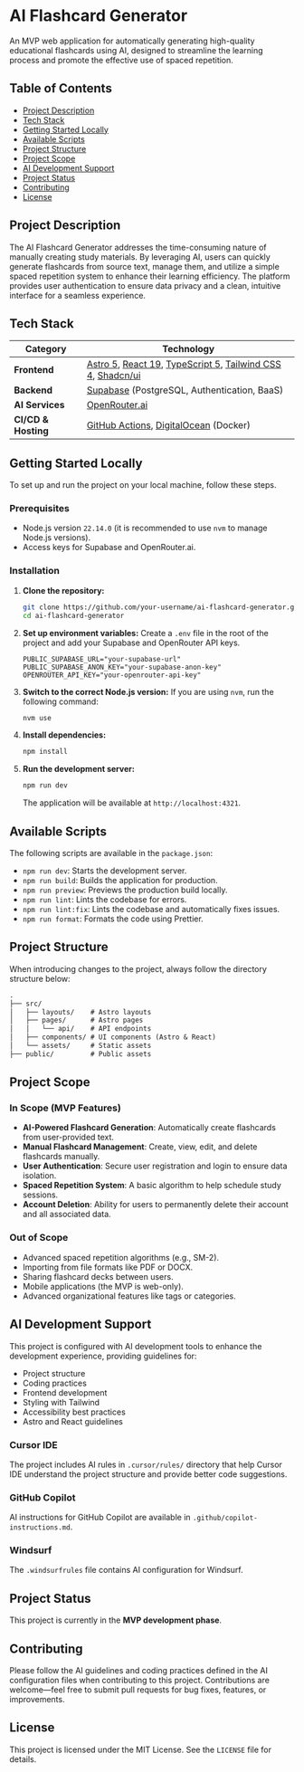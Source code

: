 # AI Flashcard Generator

An MVP web application for automatically generating high-quality educational flashcards using AI, designed to streamline the learning process and promote the effective use of spaced repetition.

## Table of Contents

- [Project Description](#project-description)
- [Tech Stack](#tech-stack)
- [Getting Started Locally](#getting-started-locally)
- [Available Scripts](#available-scripts)
- [Project Structure](#project-structure)
- [Project Scope](#project-scope)
- [AI Development Support](#ai-development-support)
- [Project Status](#project-status)
- [Contributing](#contributing)
- [License](#license)

## Project Description

The AI Flashcard Generator addresses the time-consuming nature of manually creating study materials. By leveraging AI, users can quickly generate flashcards from source text, manage them, and utilize a simple spaced repetition system to enhance their learning efficiency. The platform provides user authentication to ensure data privacy and a clean, intuitive interface for a seamless experience.

## Tech Stack

| Category          | Technology                                                                                                  |
| ----------------- | ----------------------------------------------------------------------------------------------------------- |
| **Frontend**      | [Astro 5](https://astro.build/), [React 19](https://react.dev/), [TypeScript 5](https://www.typescriptlang.org/), [Tailwind CSS 4](https://tailwindcss.com/), [Shadcn/ui](https://ui.shadcn.com/) |
| **Backend**       | [Supabase](https://supabase.io/) (PostgreSQL, Authentication, BaaS)                                         |
| **AI Services**   | [OpenRouter.ai](https://openrouter.ai/)                                                                     |
| **CI/CD & Hosting** | [GitHub Actions](https://github.com/features/actions), [DigitalOcean](https://www.digitalocean.com/) (Docker) |

## Getting Started Locally

To set up and run the project on your local machine, follow these steps.

### Prerequisites

- Node.js version `22.14.0` (it is recommended to use `nvm` to manage Node.js versions).
- Access keys for Supabase and OpenRouter.ai.

### Installation

1.  **Clone the repository:**
    ```bash
    git clone https://github.com/your-username/ai-flashcard-generator.git
    cd ai-flashcard-generator
    ```

2.  **Set up environment variables:**
    Create a `.env` file in the root of the project and add your Supabase and OpenRouter API keys.
    ```env
    PUBLIC_SUPABASE_URL="your-supabase-url"
    PUBLIC_SUPABASE_ANON_KEY="your-supabase-anon-key"
    OPENROUTER_API_KEY="your-openrouter-api-key"
    ```

3.  **Switch to the correct Node.js version:**
    If you are using `nvm`, run the following command:
    ```bash
    nvm use
    ```

4.  **Install dependencies:**
    ```bash
    npm install
    ```

5.  **Run the development server:**
    ```bash
    npm run dev
    ```
    The application will be available at `http://localhost:4321`.

## Available Scripts

The following scripts are available in the `package.json`:

- `npm run dev`: Starts the development server.
- `npm run build`: Builds the application for production.
- `npm run preview`: Previews the production build locally.
- `npm run lint`: Lints the codebase for errors.
- `npm run lint:fix`: Lints the codebase and automatically fixes issues.
- `npm run format`: Formats the code using Prettier.

## Project Structure

When introducing changes to the project, always follow the directory structure below:

```md
.
├── src/
│   ├── layouts/    # Astro layouts
│   ├── pages/      # Astro pages
│   │   └── api/    # API endpoints
│   ├── components/ # UI components (Astro & React)
│   └── assets/     # Static assets
├── public/         # Public assets
```

## Project Scope

### In Scope (MVP Features)

- **AI-Powered Flashcard Generation**: Automatically create flashcards from user-provided text.
- **Manual Flashcard Management**: Create, view, edit, and delete flashcards manually.
- **User Authentication**: Secure user registration and login to ensure data isolation.
- **Spaced Repetition System**: A basic algorithm to help schedule study sessions.
- **Account Deletion**: Ability for users to permanently delete their account and all associated data.

### Out of Scope

- Advanced spaced repetition algorithms (e.g., SM-2).
- Importing from file formats like PDF or DOCX.
- Sharing flashcard decks between users.
- Mobile applications (the MVP is web-only).
- Advanced organizational features like tags or categories.

## AI Development Support

This project is configured with AI development tools to enhance the development experience, providing guidelines for:

- Project structure
- Coding practices
- Frontend development
- Styling with Tailwind
- Accessibility best practices
- Astro and React guidelines

### Cursor IDE

The project includes AI rules in `.cursor/rules/` directory that help Cursor IDE understand the project structure and provide better code suggestions.

### GitHub Copilot

AI instructions for GitHub Copilot are available in `.github/copilot-instructions.md`.

### Windsurf

The `.windsurfrules` file contains AI configuration for Windsurf.

## Project Status

This project is currently in the **MVP development phase**.

## Contributing

Please follow the AI guidelines and coding practices defined in the AI configuration files when contributing to this project. Contributions are welcome—feel free to submit pull requests for bug fixes, features, or improvements.

## License

This project is licensed under the MIT License. See the `LICENSE` file for details.
